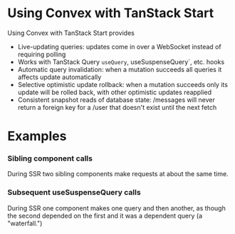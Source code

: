 # Using Convex with TanStack Start

Using Convex with TanStack Start provides

- Live-updating queries: updates come in over a WebSocket instead of requiring polling
- Works with TanStack Query `useQuery`, useSuspenseQuery`, etc. hooks
- Automatic query invalidation: when a mutation succeeds all queries it affects update automatically
- Selective optimistic update rollback: when a mutation succeeds only its update will be rolled back, with other optimistic updates reapplied
- Consistent snapshot reads of database state: /messages will never return a foreign key for a /user that doesn't exist until the next fetch

# Examples

### Sibling component calls

During SSR two sibling components make requests at about the same time.

### Subsequent useSuspenseQuery calls

During SSR one component makes one query and then another, as though the second
depended on the first and it was a dependent query (a "waterfall.")
